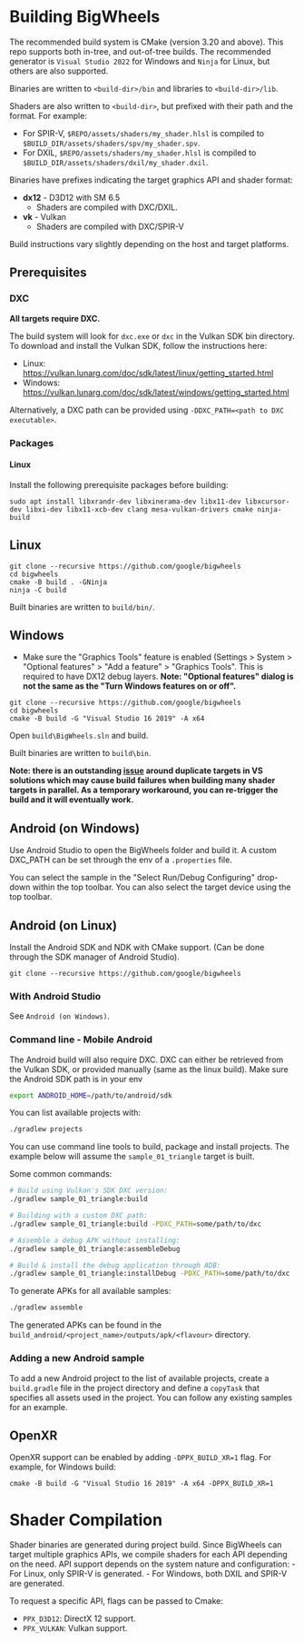 # Building BigWheels
The recommended build system is CMake (version 3.20 and above). This repo supports both in-tree, and out-of-tree builds.
The recommended generator is `Visual Studio 2022` for Windows and `Ninja` for Linux, but others are also supported.

Binaries are written to `<build-dir>/bin` and libraries to `<build-dir>/lib`.

Shaders are also written to `<build-dir>`, but prefixed with their path and the format. For example:

- For SPIR-V, `$REPO/assets/shaders/my_shader.hlsl` is compiled to `$BUILD_DIR/assets/shaders/spv/my_shader.spv`.
- For DXIL, `$REPO/assets/shaders/my_shader.hlsl` is compiled to `$BUILD_DIR/assets/shaders/dxil/my_shader.dxil`.

Binaries have prefixes indicating the target graphics API and shader format:
 * **dx12** - D3D12 with SM 6.5
   * Shaders are compiled with DXC/DXIL.
 * **vk** - Vulkan
   * Shaders are compiled with DXC/SPIR-V

Build instructions vary slightly depending on the host and target platforms.

## Prerequisites

### DXC

**All targets require DXC.**

The build system will look for `dxc.exe` or `dxc` in the Vulkan SDK bin directory. To download and install the Vulkan SDK, follow the instructions here:
* Linux: https://vulkan.lunarg.com/doc/sdk/latest/linux/getting_started.html
* Windows: https://vulkan.lunarg.com/doc/sdk/latest/windows/getting_started.html

Alternatively, a DXC path can be provided using `-DDXC_PATH=<path to DXC executable>`.

### Packages

#### Linux

Install the following prerequisite packages before building:

```
sudo apt install libxrandr-dev libxinerama-dev libx11-dev libxcursor-dev libxi-dev libx11-xcb-dev clang mesa-vulkan-drivers cmake ninja-build
```

## Linux
```
git clone --recursive https://github.com/google/bigwheels
cd bigwheels
cmake -B build . -GNinja
ninja -C build
```

Built binaries are written to `build/bin/`.

## Windows

- Make sure the "Graphics Tools" feature is enabled (Settings > System > "Optional features" > "Add a feature" > "Graphics Tools". This is required to have DX12 debug layers.
**Note: "Optional features" dialog is not the same as the "Turn Windows features on or off".**
  
```
git clone --recursive https://github.com/google/bigwheels
cd bigwheels
cmake -B build -G "Visual Studio 16 2019" -A x64
```

Open `build\BigWheels.sln` and build.

Built binaries are written to `build\bin`.

**Note: there is an outstanding [issue](https://github.com/google/bigwheels/issues/97) around duplicate targets in VS solutions which may cause build failures when building many shader targets in parallel. As a temporary workaround, you can re-trigger the build and it will eventually work.**

## Android (on Windows)

Use Android Studio to open the BigWheels folder and build it.
A custom DXC_PATH can be set through the env of a `.properties` file.

You can select the sample in the "Select Run/Debug Configuring" drop-down
within the top toolbar. You can also select the target device using the
top toolbar.

## Android (on Linux)

Install the Android SDK and NDK with CMake support.
(Can be done through the SDK manager of Android Studio).

```
git clone --recursive https://github.com/google/bigwheels
```

### With Android Studio

See `Android (on Windows)`.

### Command line - Mobile Android

The Android build will also require DXC. DXC can either be retrieved from
the Vulkan SDK, or provided manually (same as the linux build).
Make sure the Android SDK path is in your env

```bash
export ANDROID_HOME=/path/to/android/sdk
```

You can list available projects with:

```bash
./gradlew projects
```

You can use command line tools to build, package and install projects.
The example below will assume the `sample_01_triangle` target is built.

Some common commands:

```bash
# Build using Vulkan's SDK DXC version:
./gradlew sample_01_triangle:build

# Building with a custom DXC path:
./gradlew sample_01_triangle:build -PDXC_PATH=some/path/to/dxc

# Assemble a debug APK without installing:
./gradlew sample_01_triangle:assembleDebug

# Build & install the debug application through ADB:
./gradlew sample_01_triangle:installDebug -PDXC_PATH=some/path/to/dxc
```

To generate APKs for all available samples:

```bash
./gradlew assemble
```

The generated APKs can be found in the
`build_android/<project_name>/outputs/apk/<flavour>` directory.

### Adding a new Android sample

To add a new Android project to the list of available projects,
create a `build.gradle` file in the project directory and define
a `copyTask` that specifies all assets used in the project.
You can follow any existing samples for an example.

## OpenXR
OpenXR support can be enabled by adding `-DPPX_BUILD_XR=1` flag.
For example, for Windows build:
```
cmake -B build -G "Visual Studio 16 2019" -A x64 -DPPX_BUILD_XR=1
```

# Shader Compilation
Shader binaries are generated during project build. Since BigWheels can target multiple graphics APIs, we compile shaders
for each API depending on the need. API support depends on the system nature and configuration:
    - For Linux, only SPIR-V is generated.
    - For Windows, both DXIL and SPIR-V are generated.

To request a specific API, flags can be passed to Cmake:
 - `PPX_D3D12`: DirectX 12 support.
 - `PPX_VULKAN`: Vulkan support.
